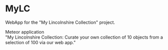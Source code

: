 # MyLC
WebApp for the "My Lincolnshire Collection" project.

Meteor application  
"My Lincolnshire Collection: Curate your own collection of 10 objects from a selection of 100 via our web app."
